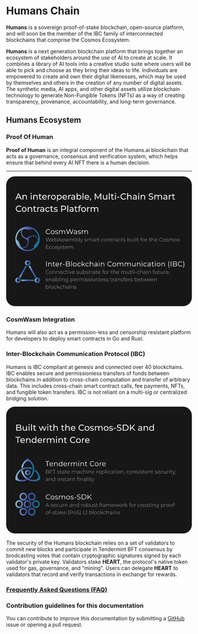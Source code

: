 <!--
title: Humans Chain Documentation
footer:
  newsletter: false
-->

# Humans Chain

**Humans** is a sovereign proof-of-stake blockchain, open-source platform, and will soon be the member of the IBC family of interconnected blockchains that comprise the Cosmos Ecosystem.

**Humans** is a next generation blockchain platform that brings together an ecosystem of stakeholders around the use of AI to create at scale. It combines a library of AI tools into a creative studio suite where users will be able to pick and choose as they bring their ideas to life. Individuals are empowered to create and own their digital likenesses, which may be used by themselves and others in the creation of any number of digital assets. The synthetic media, AI apps, and other digital assets utilize blockchain technology to generate Non-Fungible Tokens (NFTs) as a way of creating transparency, provenance, accountability, and long-term governance.  

## Humans Ecosystem


### Proof Of Human

**Proof of Human** is an integral component of the Humans.ai blockchain that acts as a governance, consensus and verification system, which helps ensure that behind every AI NFT there is a human decision.

***

![](./img/cosmwasm-ibc-box.svg)

### CosmWasm Integration

Humans will also act as a permission-less and censorship resistant platform for developers to deploy smart contracts in Go and Rust.

### Inter-Blockchain Communication Protocol (IBC)

Humans is IBC compliant at genesis and connected over 40 blockchains. IBC enables secure and permissionless transfers of funds between blockchains in addition to cross-chain computation and transfer of arbitrary data. This includes cross-chain smart contract calls, fee payments, NFTs, and fungible token transfers. IBC is not reliant on a multi-sig or centralized bridging solution.

![](./img/cosmos-sdk-tendermint-box.svg)

The security of the Humans blockchain relies on a set of validators to commit new blocks and participate in Tendermint BFT consensus by brodcasting votes that contain cryptographic signatures signed by each validator's private key. Validators stake **HEART**, the protocol's native token used for gas, governance, and "mining". Users can delegate **HEART** to validators that record and verify transactions in exchange for rewards.

### [Frequently Asked Questions (FAQ)](./learn/faq)

### Contribution guidelines for this documentation

You can contribute to improve this documentation by submitting a [GitHub](https://github.com/humansdotai/docs-humans/issues) issue or opening a pull request.
